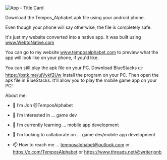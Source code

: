 ![App - Title Card](https://github.com/user-attachments/assets/b001e68e-8ac0-4c72-8ed4-bc5864e7a36b)




























Download the Tempos_Alphabet.apk file using your android phone.

Even though your phone will say otherwise, the file is completely safe.

It's just my website converted into a native app. It was built using www.WebtoNative.com

You can go to my website www.temposalphabet.com to preview what the app will look like on your phone, if you'd like.





You can still play the apk file on your PC.
Download BlueStacks 👉 https://bstk.me/ujVykf2Uw 
Install the program on your PC. Then open the apk file in BlueStacks.
It'll allow you to play the mobile game app on your PC!


About me: 

- 👋 I’m Jon @TemposAlphabet
  
- 👀 I’m interested in ... game dev
  
- 🌱 I’m currently learning ... mobile app development
  
- 💞️ I’m looking to collaborate on ... game dev/mobile app development
  
- 📫 How to reach me ... temposalphabet@outlook.com or https://x.com/TemposAlphabet or https://www.threads.net/@writerjonb
  







